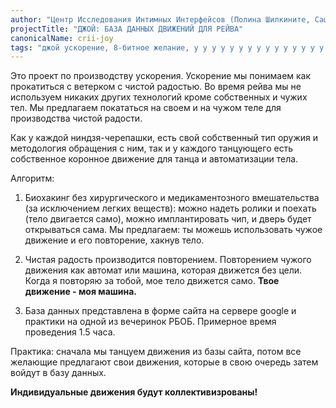 ```yaml
---
author: "Центр Исследования Интимных Интерфейсов (Полина Шилкините, Саша Пистолетова, Йожи Столет)"
projectTitle: "ДЖОЙ: БАЗА ДАННЫХ ДВИЖЕНИЙ ДЛЯ РЕЙВА"
canonicalName: crii-joy
tags: "джой ускорение, 8-битное желание, у у у у у у у у у у у у у у у у у ууу, аномалии коридоров, аутсорсинг, все всем, вчерашний неотчужденный праздник, коллекция, рассеянная коллективность, социальная хореография, политический танцпол"
---
```

Это проект по производству ускорения. Ускорение мы понимаем как прокатиться с ветерком с чистой радостью. Во время рейва мы не используем никаких других технологий кроме собственных и чужих тел. Мы предлагаем покататься на своем и на чужом теле для производства чистой радости.

Как у каждой ниндзя-черепашки, есть свой собственный тип оружия и методология обращения с ним, так и у каждого танцующего есть собственное коронное движение для танца и автоматизации тела.

Алгоритм:

1. Биохакинг без хирургического и медикаментозного вмешательства (за исключением легких веществ): можно надеть ролики и поехать (тело двигается само), можно имплантировать чип, и дверь будет открываться сама. Мы предлагаем: ты можешь использовать чужое движение и его повторение, хакнув тело.

2. Чистая радость производится повторением. Повторением чужого движения как автомат или машина, которая движется без цели. Когда я повторяю за тобой, мое тело движется само. **Твое движение - моя машина.**

3. База данных представлена в форме сайта на сервере google и практики на одной из вечеринок РБОБ. Примерное время проведения 1.5 часа.

Практика: сначала мы танцуем движения из базы сайта, потом все желающие предлагают свои движения, которые в свою очередь затем войдут в базу данных.

**Индивидуальные движения будут коллективизрованы!**
